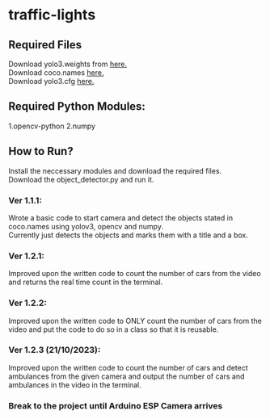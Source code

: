 # traffic-lights
  
## Required Files
Download yolo3.weights from <a href="https://pjreddie.com/media/files/yolov3.weights" download>here.</a>  
Download coco.names <a href="blob:https://github.com/516335cd-7c8e-4628-a551-27b05452edf8" download>here.</a>  
Download yolo3.cfg <a href="blob:https://github.com/f42f5760-69c3-4e9a-957e-0e1c39d297ca" download>here.</a>  
  
## Required Python Modules:
 1.opencv-python
 2.numpy  
  
## How to Run?
 Install the neccessary modules and download the required files.  
 Download the object_detector.py and run it.

### Ver 1.1.1:
Wrote a basic code to start camera and detect the objects stated in coco.names using yolov3, opencv and numpy.  
Currently just detects the objects and marks them with a title and a box.  
  
### Ver 1.2.1:
Improved upon the written code to count the number of cars from the video and returns the real time count in the terminal.  
  
### Ver 1.2.2:
Improved upon the written code to ONLY count the number of cars from the video and put the code to do so in a class so that it is reusable.  
  
### Ver 1.2.3 (21/10/2023):
Improved upon the written code to count the number of cars and detect ambulances from the given camera and output the number of cars and ambulances in the video in the terminal.  
  
### Break to the project until Arduino ESP Camera arrives